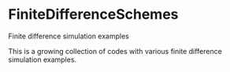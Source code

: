 # FiniteDifferenceSchemes
Finite difference simulation examples

This is a growing collection of codes with various finite difference simulation examples.
